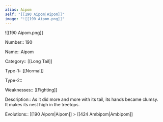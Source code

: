 ```yaml
---
alias: Aipom
self: "[[190 Aipom|Aipom]]"
image: "![[190 Aipom.png]]"
---
```


![[190 Aipom.png]]


Number:: 190

Name:: Aipom

Category:: [[Long Tail]]

Type-1:: [[Normal]]

Type-2:: 

Weaknesses:: [[Fighting]]

Description:: As it did more and more with its tail, its hands became clumsy. It makes its nest high in the treetops.

Evolutions:: [[190 Aipom|Aipom]] > [[424 Ambipom|Ambipom]]